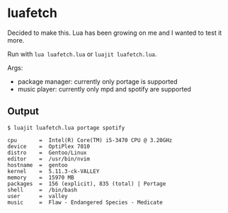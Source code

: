 # luafetch

Decided to make this. Lua has been growing on me and I wanted to test it more.

Run with `lua luafetch.lua` or `luajit luafetch.lua`.

Args:
- package manager: currently only portage is supported
- music player: currently only mpd and spotify are supported

## Output

`$ luajit luafetch.lua portage spotify`

```
cpu       =  Intel(R) Core(TM) i5-3470 CPU @ 3.20GHz
device    =  OptiPlex 7010
distro    =  Gentoo/Linux
editor    =  /usr/bin/nvim
hostname  =  gentoo
kernel    =  5.11.3-ck-VALLEY
memory    =  15970 MB
packages  =  156 (explicit), 835 (total) | Portage
shell     =  /bin/bash
user      =  valley
music     =  Flaw - Endangered Species - Medicate
```
